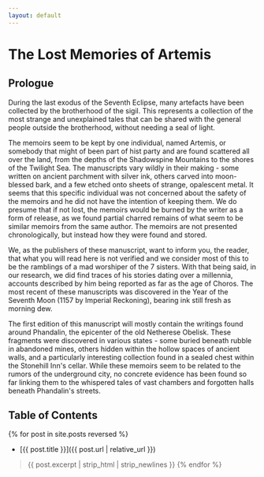 ```yaml
---
layout: default
---
```


# The Lost Memories of Artemis

## Prologue

During the last exodus of the Seventh Eclipse, many artefacts have been collected by the brotherhood of the sigil. This represents a collection of the most strange and unexplained tales that can be shared with the general people outside the brotherhood, without needing a seal of light.

The memoirs seem to be kept by one individual, named Artemis, or somebody that might of been part of hist party and are found scattered all over the land, from the depths of the Shadowspine Mountains to the shores of the Twilight Sea. The manuscripts vary wildly in their making - some written on ancient parchment with silver ink, others carved into moon-blessed bark, and a few etched onto sheets of strange, opalescent metal. It seems that this specific individual was not concerned about the safety of the memoirs and he did not have the intention of keeping them. We do presume that if not lost, the memoirs would be burned by the writer as a form of release, as we found partial charred remains of what seem to be similar memoirs from the same author. The memoirs are not presented chronologically, but instead how they were found and stored.

We, as the publishers of these manuscript, want to inform you, the reader, that what you will read here is not verified and we consider most of this to be the ramblings of a mad worshiper of the 7 sisters. With that being said, in our research, we did find traces of his stories dating over a millennia, accounts described by him being reported as far as the age of Choros. The most recent of these manuscripts was discovered in the Year of the Seventh Moon (1157 by Imperial Reckoning), bearing ink still fresh as morning dew.

The first edition of this manuscript will mostly contain the writings found around Phandalin, the epicenter of the old Netherese Obelisk. These fragments were discovered in various states - some buried beneath rubble in abandoned mines, others hidden within the hollow spaces of ancient walls, and a particularly interesting collection found in a sealed chest within the Stonehill Inn's cellar. While these memoirs seem to be related to the rumors of the underground city, no concrete evidence has been found so far linking them to the whispered tales of vast chambers and forgotten halls beneath Phandalin's streets.

## Table of Contents

{% for post in site.posts reversed %}
- [{{ post.title }}]({{ post.url | relative_url }})  
> {{ post.excerpt | strip_html | strip_newlines }}
{% endfor %}
